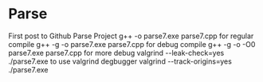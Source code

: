 # Parse
First post to Github
Parse Project
g++ -o parse7.exe parse7.cpp          for regular compile
g++ -g -o parse7.exe parse7.cpp       for debug compile
g++ -g -o -O0 parse7.exe parse7.cpp   for more debug
valgrind --leak-check=yes ./parse7.exe    to use valgrind degbugger 
valgrind --track-origins=yes ./parse7.exe


